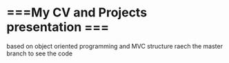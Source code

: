 # ===My CV and Projects presentation ===
based on object oriented programming and MVC structure 
raech the master branch to see the code 
